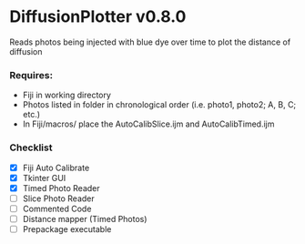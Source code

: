 # DiffusionPlotter v0.8.0
Reads photos being injected with blue dye over time to plot the distance of diffusion

### Requires: 
- Fiji in working directory 
- Photos listed in folder in chronological order (i.e. photo1, photo2; A, B, C; etc.)
- In Fiji/macros/ place the AutoCalibSlice.ijm and AutoCalibTimed.ijm

### Checklist
- [x] Fiji Auto Calibrate
- [x] Tkinter GUI
- [x] Timed Photo Reader
- [ ] Slice Photo Reader
- [ ] Commented Code
- [ ] Distance mapper (Timed Photos)
- [ ] Prepackage executable
